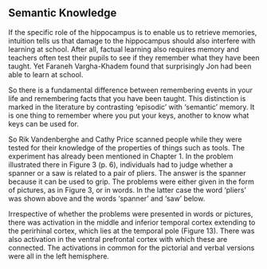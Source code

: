 ## Semantic Knowledge

If the specific role of the hippocampus is to enable us to retrieve memories, intuition tells us that damage to the hippocampus should also interfere with learning at school. After all, factual learning also requires memory and teachers often test their pupils to see if they remember what they have been taught. Yet Faraneh Vargha-Khadem found that surprisingly Jon had been able to learn at school.

So there is a fundamental difference between remembering events in your life and remembering facts that you have been taught. This distinction is marked in the literature by contrasting ‘episodic’ with ‘semantic’ memory. It is one thing to remember where you put your keys, another to know what keys can be used for.

So Rik Vandenberghe and Cathy Price scanned people while they were tested for their knowledge of the properties of things such as tools. The experiment has already been mentioned in Chapter 1. In the problem illustrated there in Figure 3 (p. 6), individuals had to judge whether a spanner or a saw is related to a pair of pliers. The answer is the spanner because it can be used to grip. The problems were either given in the form of pictures, as in Figure 3, or in words. In the latter case the word ‘pliers’ was shown above and the words ‘spanner’ and ‘saw’ below.

Irrespective of whether the problems were presented in words or pictures, there was activation in the middle and inferior temporal cortex extending to the perirhinal cortex, which lies at the temporal pole (Figure 13). There was also activation in the ventral prefrontal cortex with which these are connected. The activations in common for the pictorial and verbal versions were all in the left hemisphere.
